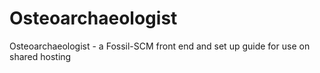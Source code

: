 # Osteoarchaeologist
Osteoarchaeologist - a Fossil-SCM front end and set up guide for use on shared hosting
